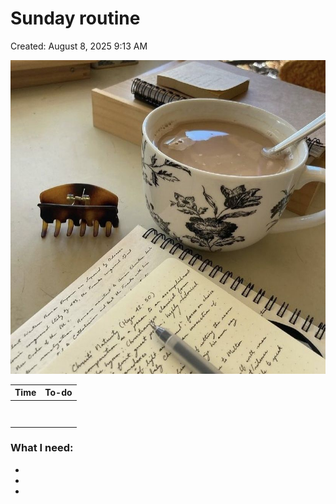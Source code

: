 # Sunday routine

Created: August 8, 2025 9:13 AM

![image.png](Sunday%20routine%20249c7e7ecbd2815e845dcd7b47480491/image.png)

| Time | To-do |
| --- | --- |
|  |  |
|  |  |
|  |  |
|  |  |
|  |  |
|  |  |
|  |  |
|  |  |

<aside>

### What I need:

- 
- 
- 
</aside>